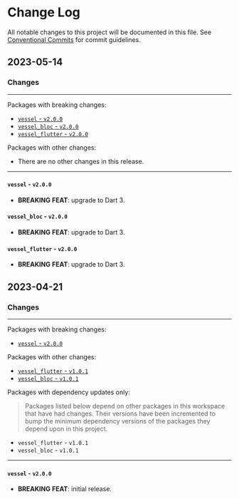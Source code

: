 # Change Log

All notable changes to this project will be documented in this file.
See [Conventional Commits](https://conventionalcommits.org) for commit guidelines.

## 2023-05-14

### Changes

---

Packages with breaking changes:

 - [`vessel` - `v2.0.0`](#vessel---v200)
 - [`vessel_bloc` - `v2.0.0`](#vessel_bloc---v200)
 - [`vessel_flutter` - `v2.0.0`](#vessel_flutter---v200)

Packages with other changes:

 - There are no other changes in this release.

---

#### `vessel` - `v2.0.0`

 - **BREAKING** **FEAT**: upgrade to Dart 3.

#### `vessel_bloc` - `v2.0.0`

 - **BREAKING** **FEAT**: upgrade to Dart 3.

#### `vessel_flutter` - `v2.0.0`

 - **BREAKING** **FEAT**: upgrade to Dart 3.


## 2023-04-21

### Changes

---

Packages with breaking changes:

 - [`vessel` - `v2.0.0`](#vessel---v200)

Packages with other changes:

 - [`vessel_flutter` - `v1.0.1`](#vessel_flutter---v101)
 - [`vessel_bloc` - `v1.0.1`](#vessel_bloc---v101)

Packages with dependency updates only:

> Packages listed below depend on other packages in this workspace that have had changes. Their versions have been incremented to bump the minimum dependency versions of the packages they depend upon in this project.

 - `vessel_flutter` - `v1.0.1`
 - `vessel_bloc` - `v1.0.1`

---

#### `vessel` - `v2.0.0`

 - **BREAKING** **FEAT**: initial release.

